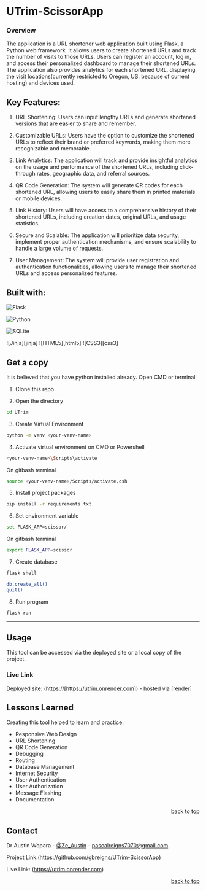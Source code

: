 # UTrim-ScissorApp


### Overview

The application is a URL shortener web application built using Flask, a Python web framework. It allows users to create shortened URLs and track the number of visits to those URLs. Users can register an account, log in, and access their personalized dashboard to manage their shortened URLs. The application also provides analytics for each shortened URL, displaying the visit locations(currently restricted to Oregon, US. because of current hosting) and devices used.

## Key Features:

1. URL Shortening: Users can input lengthy URLs and generate shortened versions that are easier to share and remember.

2. Customizable URLs: Users have the option to customize the shortened URLs to reflect their brand or preferred keywords, making them more recognizable and memorable.

3. Link Analytics: The application will track and provide insightful analytics on the usage and performance of the shortened URLs, including click-through rates, geographic data, and referral sources.

4. QR Code Generation: The system will generate QR codes for each shortened URL, allowing users to easily share them in printed materials or mobile devices.

5. Link History: Users will have access to a comprehensive history of their shortened URLs, including creation dates, original URLs, and usage statistics.

6. Secure and Scalable: The application will prioritize data security, implement proper authentication mechanisms, and ensure scalability to handle a large volume of requests.

7. User Management: The system will provide user registration and authentication functionalities, allowing users to manage their shortened URLs and access personalized features.

## Built with:
![Flask](https://img.shields.io/badge/flask-%23000.svg?style=for-the-badge&logo=flask&logoColor=white)

![Python](https://img.shields.io/badge/python-3670A0?style=for-the-badge&logo=python&logoColor=ffdd54)

![SQLite](https://img.shields.io/badge/sqlite-%2307405e.svg?style=for-the-badge&logo=sqlite&logoColor=white)

![Jinja][jinja]
![HTML5][html5]
![CSS3][css3]

## Get a copy
It is believed that you have python installed already. Open CMD or terminal
1. Clone this repo

2. Open the directory
```sh
cd UTrim
```
3. Create Virtual Environment
```sh
python -m venv <your-venv-name>
```
4. Activate virtual environment on CMD or Powershell
```sh
<your-venv-name>\Scripts\activate
```
On gitbash terminal
```sh
source <your-venv-name>/Scripts/activate.csh
```
5. Install project packages
```sh
pip install -r requirements.txt
```
6. Set environment variable
```sh
set FLASK_APP=scissor/
```
On gitbash terminal
```sh
export FLASK_APP=scissor
```
7. Create database
```sh
flask shell
```
```sh
db.create_all()
quit()
```
8. Run program
```sh
flask run
```
<hr>

<!-- Getting Started -->
## Usage

This tool can be accessed via the deployed site or a local copy of the project.

### Live Link

Deployed site: (https://[https://utrim.onrender.com]) - hosted via [render]

## Lessons Learned

Creating this tool helped to learn and practice:
* Responsive Web Design
* URL Shortening
* QR Code Generation
* Debugging
* Routing
* Database Management
* Internet Security
* User Authentication
* User Authorization
* Message Flashing
* Documentation

<p align="right"><a href="#readme-top">back to top</a></p>


<!-- Contact -->
## Contact

Dr Austin Wopara - [@Ze_Austin](https://twitter.com/gbreigns) - pascalreigns7070@gmail.com

Project Link:(https://github.com/gbreigns/UTrim-ScissorApp)

Live Link: (https://utrim.onrender.com)

<p align="right"><a href="#readme-top">back to top</a></p>





